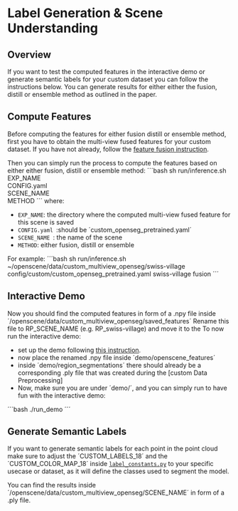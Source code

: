 # Label Generation & Scene Understanding

## Overview

If you want to test the computed features in the interactive demo or generate semantic labels for your custom dataset you can follow the instructions below. You can generate results for either either the fusion, distill or ensemble method as outlined in the paper.

## Compute Features

Before computing the features for either fusion distill or ensemble method, first you have to obtain the multi-view fused features for your custom dataset. If you have not already, follow the [feature fusion instruction](./scripts/feature_fusion/README.md).

Then you can simply run the process to compute the features based on either either fusion, distill or ensemble method:
´´´bash
sh run/inference.sh \
       EXP_NAME \
       CONFIG.yaml \
       SCENE_NAME \
       METHOD
´´´
where:
- `EXP_NAME`: the directory where the computed multi-view fused feature for this scene is saved
- `CONFIG.yaml `:should be ´custom_openseg_pretrained.yaml´
- `SCENE_NAME `: the name of the scene
- `METHOD`: either fusion, distill or ensemble

For example:
´´´bash
sh run/inference.sh ~/openscene/data/custom_multiview_openseg/swiss-village config/custom/custom_openseg_pretrained.yaml swiss-village fusion
´´´

## Interactive Demo

Now you should find the computed features in form of a .npy file inside ´/openscene/data/custom_multiview_openseg/saved_features´
Rename this file to RP_SCENE_NAME (e.g. RP_swiss-village) and move it to the 
To now run the interactive demo:
- set up the demo following [this instruction](./demo).
- now place the renamed .npy file inside ´demo/openscene_features´
- inside ´demo/region_segmentations´ there should already be a corresponding .ply file that was created during the [custom Data Preprocessing]
- Now, make sure you are under ´demo/´, and you can simply run to have fun with the interactive demo:

´´´bash
./run_demo
´´´


## Generate Semantic Labels

If you want to generate semantic labels for each point in the point cloud make sure to adjust the ´CUSTOM_LABELS_18´ and the ´CUSTOM_COLOR_MAP_18´ inside [`label_constants.py`](./label_constants.py) to your specific usecase or dataset, as it will define the classes used to segment the model. 

You can find the results inside ´/openscene/data/custom_multiview_openseg/SCENE_NAME´ in form of a .ply file.






